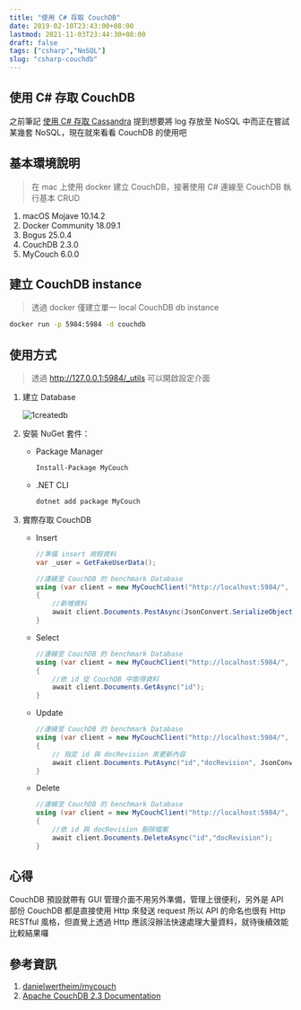 ```yaml
---
title: "使用 C# 存取 CouchDB"
date: 2019-02-10T23:43:00+08:00
lastmod: 2021-11-03T23:44:30+08:00
draft: false
tags: ["csharp","NoSQL"]
slug: "csharp-couchdb"
---
```

## 使用 C# 存取 CouchDB

之前筆記 [使用 C# 存取 Cassandra](https://blog.yokwo.com/csharp-cassandra) 提到想要將 log 存放至 NoSQL 中而正在嘗試某幾套 NoSQL，現在就來看看 CouchDB 的使用吧

## 基本環境說明

> 在 mac 上使用 docker 建立 CouchDB，接著使用 C# 連線至 CouchDB 執行基本 CRUD

1. macOS Mojave 10.14.2
2. Docker Community 18.09.1
3. Bogus 25.0.4
4. CouchDB 2.3.0
5. MyCouch 6.0.0

## 建立 CouchDB instance

> 透過 docker 僅建立單一 local CouchDB db instance

```bash
docker run -p 5984:5984 -d couchdb
```

## 使用方式

> 透過 <http://127.0.0.1:5984/_utils> 可以開啟設定介面

1. 建立 Database

    ![1createdb](https://user-images.githubusercontent.com/3851540/52535036-3fc02200-2d84-11e9-86e0-644dc8ecb747.png)

2. 安裝 NuGet 套件：
    - Package Manager

        ```cmd
        Install-Package MyCouch
        ```

    - .NET CLI

        ```cmd
        dotnet add package MyCouch
        ```

3. 實際存取 CouchDB

    - Insert

        ```cs
        //準備 insert 用假資料
        var _user = GetFakeUserData();
        
        //連線至 CouchDB 的 benchmark Database
        using (var client = new MyCouchClient("http://localhost:5984/", "benchmark"))
        {
            //新增資料
            await client.Documents.PostAsync(JsonConvert.SerializeObject(_user));
        }
        ```

    - Select

        ```cs
        //連線至 CouchDB 的 benchmark Database
        using (var client = new MyCouchClient("http://localhost:5984/", "benchmark"))
        {
            //依 id 從 CouchDB 中取得資料
            await client.Documents.GetAsync("id");
        }
        ```

    - Update

        ```cs
        //連線至 CouchDB 的 benchmark Database
        using (var client = new MyCouchClient("http://localhost:5984/", "benchmark"))
        {
            // 指定 id 與 docRevision 來更新內容            
            await client.Documents.PutAsync("id","docRevision", JsonConvert.SerializeObject(new {name="yowko"}));
        }
        ```

    - Delete

        ```cs
        //連線至 CouchDB 的 benchmark Database
        using (var client = new MyCouchClient("http://localhost:5984/", "benchmark"))
        {
            //依 id 與 docRevision 刪除檔案
            await client.Documents.DeleteAsync("id","docRevision");
        }
        ```

## 心得

CouchDB 預設就帶有 GUI 管理介面不用另外準備，管理上很便利，另外是 API 部份 CouchDB 都是直接使用 Http 來發送 request 所以 API 的命名也很有 Http RESTful 風格，但直覺上透過 Http 應該沒辦法快速處理大量資料，就待後續效能比較結果囉

## 參考資訊

1. [danielwertheim/mycouch](https://github.com/danielwertheim/mycouch)
2. [Apache CouchDB 2.3 Documentation](http://docs.couchdb.org/en/stable/index.html)
